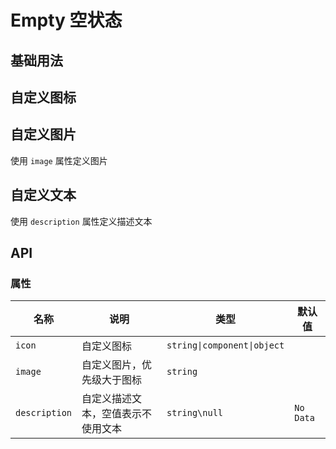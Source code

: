 # Empty 空状态

## 基础用法

<preview path="./demos/basic.vue"></preview>

## 自定义图标

<!--@include: @/component/@parts/props-icon.md-->

<preview path="./demos/icon.vue"></preview>

## 自定义图片

使用 `image` 属性定义图片

<preview path="./demos/image.vue"></preview>

## 自定义文本

使用 `description` 属性定义描述文本

<preview path="./demos/desc.vue"></preview>

## API

### 属性

| 名称          | 说明                               | 类型                        | 默认值    |
| ------------- | ---------------------------------- | --------------------------- | --------- |
| `icon`        | 自定义图标                         | `string\|component\|object` |           |
| `image`       | 自定义图片，优先级大于图标         | `string`                    |           |
| `description` | 自定义描述文本，空值表示不使用文本 | `string\null`               | `No Data` |
